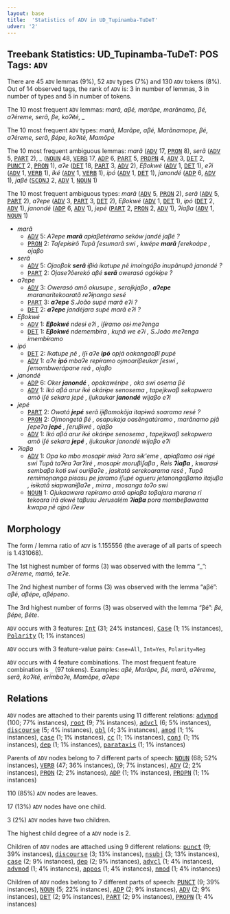 ```yaml
---
layout: base
title:  'Statistics of ADV in UD_Tupinamba-TuDeT'
udver: '2'
---
```


## Treebank Statistics: UD_Tupinamba-TuDeT: POS Tags: `ADV`

There are 45 `ADV` lemmas (9%), 52 `ADV` types (7%) and 130 `ADV` tokens (8%).
Out of 14 observed tags, the rank of `ADV` is: 3 in number of lemmas, 3 in number of types and 5 in number of tokens.

The 10 most frequent `ADV` lemmas: <em>marã, aβé, marãpe, marãnamo, βé, aʔéreme, serã, βe, koʔɨté, _</em>

The 10 most frequent `ADV` types:  <em>marã, Marãpe, aβé, Marãnamope, βé, aʔéreme, serã, βépe, koʔɨté, Mamõpe</em>

The 10 most frequent ambiguous lemmas: <em>marã</em> (<tt><a href="tpn_tudet-pos-ADV.html">ADV</a></tt> 17, <tt><a href="tpn_tudet-pos-PRON.html">PRON</a></tt> 8), <em>serã</em> (<tt><a href="tpn_tudet-pos-ADV.html">ADV</a></tt> 5, <tt><a href="tpn_tudet-pos-PART.html">PART</a></tt> 2), <em>_</em> (<tt><a href="tpn_tudet-pos-NOUN.html">NOUN</a></tt> 48, <tt><a href="tpn_tudet-pos-VERB.html">VERB</a></tt> 17, <tt><a href="tpn_tudet-pos-ADP.html">ADP</a></tt> 6, <tt><a href="tpn_tudet-pos-PART.html">PART</a></tt> 5, <tt><a href="tpn_tudet-pos-PROPN.html">PROPN</a></tt> 4, <tt><a href="tpn_tudet-pos-ADV.html">ADV</a></tt> 3, <tt><a href="tpn_tudet-pos-DET.html">DET</a></tt> 2, <tt><a href="tpn_tudet-pos-PUNCT.html">PUNCT</a></tt> 2, <tt><a href="tpn_tudet-pos-PRON.html">PRON</a></tt> 1), <em>aʔe</em> (<tt><a href="tpn_tudet-pos-DET.html">DET</a></tt> 18, <tt><a href="tpn_tudet-pos-PART.html">PART</a></tt> 3, <tt><a href="tpn_tudet-pos-ADV.html">ADV</a></tt> 2), <em>Eβokwé</em> (<tt><a href="tpn_tudet-pos-ADV.html">ADV</a></tt> 1, <tt><a href="tpn_tudet-pos-DET.html">DET</a></tt> 1), <em>eʔi</em> (<tt><a href="tpn_tudet-pos-ADV.html">ADV</a></tt> 1, <tt><a href="tpn_tudet-pos-VERB.html">VERB</a></tt> 1), <em>iké</em> (<tt><a href="tpn_tudet-pos-ADV.html">ADV</a></tt> 1, <tt><a href="tpn_tudet-pos-VERB.html">VERB</a></tt> 1), <em>ipó</em> (<tt><a href="tpn_tudet-pos-ADV.html">ADV</a></tt> 1, <tt><a href="tpn_tudet-pos-DET.html">DET</a></tt> 1), <em>janondé</em> (<tt><a href="tpn_tudet-pos-ADP.html">ADP</a></tt> 6, <tt><a href="tpn_tudet-pos-ADV.html">ADV</a></tt> 1), <em>jaβé</em> (<tt><a href="tpn_tudet-pos-SCONJ.html">SCONJ</a></tt> 2, <tt><a href="tpn_tudet-pos-ADV.html">ADV</a></tt> 1, <tt><a href="tpn_tudet-pos-NOUN.html">NOUN</a></tt> 1)

The 10 most frequent ambiguous types:  <em>marã</em> (<tt><a href="tpn_tudet-pos-ADV.html">ADV</a></tt> 5, <tt><a href="tpn_tudet-pos-PRON.html">PRON</a></tt> 2), <em>serã</em> (<tt><a href="tpn_tudet-pos-ADV.html">ADV</a></tt> 5, <tt><a href="tpn_tudet-pos-PART.html">PART</a></tt> 2), <em>aʔepe</em> (<tt><a href="tpn_tudet-pos-ADV.html">ADV</a></tt> 3, <tt><a href="tpn_tudet-pos-PART.html">PART</a></tt> 3, <tt><a href="tpn_tudet-pos-DET.html">DET</a></tt> 2), <em>Eβokwé</em> (<tt><a href="tpn_tudet-pos-ADV.html">ADV</a></tt> 1, <tt><a href="tpn_tudet-pos-DET.html">DET</a></tt> 1), <em>ipó</em> (<tt><a href="tpn_tudet-pos-DET.html">DET</a></tt> 2, <tt><a href="tpn_tudet-pos-ADV.html">ADV</a></tt> 1), <em>janondé</em> (<tt><a href="tpn_tudet-pos-ADP.html">ADP</a></tt> 6, <tt><a href="tpn_tudet-pos-ADV.html">ADV</a></tt> 1), <em>jepé</em> (<tt><a href="tpn_tudet-pos-PART.html">PART</a></tt> 2, <tt><a href="tpn_tudet-pos-PRON.html">PRON</a></tt> 2, <tt><a href="tpn_tudet-pos-ADV.html">ADV</a></tt> 1), <em>ʔiaβa</em> (<tt><a href="tpn_tudet-pos-ADV.html">ADV</a></tt> 1, <tt><a href="tpn_tudet-pos-NOUN.html">NOUN</a></tt> 1)


* <em>marã</em>
  * <tt><a href="tpn_tudet-pos-ADV.html">ADV</a></tt> 5: <em>Aʔepe <b>marã</b> apɨ́aβetéramo seków jandé jaβé ?</em>
  * <tt><a href="tpn_tudet-pos-PRON.html">PRON</a></tt> 2: <em>Taʃepɨsɨrõ Tupã ʃesumarã swi , kwépe <b>marã</b> ʃerekoápe , ojaβo</em>
* <em>serã</em>
  * <tt><a href="tpn_tudet-pos-ADV.html">ADV</a></tt> 5: <em>Ojaoβok <b>serã</b> ɨβɨá ikatupe ɲẽ imoingóβo inupãnupã janondé ?</em>
  * <tt><a href="tpn_tudet-pos-PART.html">PART</a></tt> 2: <em>Ojaseʔõerekó aβé <b>serã</b> owerasó ogókɨpe ?</em>
* <em>aʔepe</em>
  * <tt><a href="tpn_tudet-pos-ADV.html">ADV</a></tt> 3: <em>Owerasó amõ okusupe , serojkjaβo , <b>aʔepe</b> maranaritekoaratã reʔɨɲanga sesé</em>
  * <tt><a href="tpn_tudet-pos-PART.html">PART</a></tt> 3: <em><b>aʔepe</b> S.João supé marã eʔi ?</em>
  * <tt><a href="tpn_tudet-pos-DET.html">DET</a></tt> 2: <em><b>aʔepe</b> jandéjara supé marã eʔi ?</em>
* <em>Eβokwé</em>
  * <tt><a href="tpn_tudet-pos-ADV.html">ADV</a></tt> 1: <em><b>Eβokwé</b> ndesɨ eʔi , iʃɨ́ramo osɨ meʔenga</em>
  * <tt><a href="tpn_tudet-pos-DET.html">DET</a></tt> 1: <em><b>Eβokwé</b> ndemembɨra , kuɲã we eʔi , S.João meʔenga imembɨ́ramo</em>
* <em>ipó</em>
  * <tt><a href="tpn_tudet-pos-DET.html">DET</a></tt> 2: <em>Ikatupe ɲẽ , iʃɨ aʔe <b>ipó</b> opjá oakangaoβĩ pupé</em>
  * <tt><a href="tpn_tudet-pos-ADV.html">ADV</a></tt> 1: <em>aʔe <b>ipó</b> mbaʔe repɨ́ramo ojmoariβeukar ʃeswi , ʃemombwerápane reá , ojaβo</em>
* <em>janondé</em>
  * <tt><a href="tpn_tudet-pos-ADP.html">ADP</a></tt> 6: <em>Oker <b>janondé</b> , opakawérɨpe , oka swi osema βé</em>
  * <tt><a href="tpn_tudet-pos-ADV.html">ADV</a></tt> 1: <em>Ikó aβá arur iké okárɨpe senosema , tapejkwaβ sekopwera amõ iʃé sekara jepé , ijukaukar <b>janondé</b> wijaβo eʔi</em>
* <em>jepé</em>
  * <tt><a href="tpn_tudet-pos-PART.html">PART</a></tt> 2: <em>Owatá <b>jepé</b> serã ijɨβamokõja itapɨwá soarama resé ?</em>
  * <tt><a href="tpn_tudet-pos-PRON.html">PRON</a></tt> 2: <em>Ojmongetá βé , osapukaja oasẽngatúramo , marãnamo pjã ʃepeʔa <b>jepé</b> , ʃeruβɨwé , ojaβo</em>
  * <tt><a href="tpn_tudet-pos-ADV.html">ADV</a></tt> 1: <em>Ikó aβá arur iké okárɨpe senosema , tapejkwaβ sekopwera amõ iʃé sekara <b>jepé</b> , ijukaukar janondé wijaβo eʔi</em>
* <em>ʔiaβa</em>
  * <tt><a href="tpn_tudet-pos-ADV.html">ADV</a></tt> 1: <em>Opa ko mbo mosapɨr mɨsã ʔara sɨk'eme , apɨaβamo osɨ rɨgé swi Tupã taʔɨra ʔarʔiré , mosapɨr moruβiʃaβa , Reis <b>ʔiaβa</b> , kwarasɨ sembaβa kotɨ swi ourɨβaʔe , jasɨtatá serekoarama resé , Tupã remimoɲanga pɨsasu pe jaramo iʃupé ogueru jetanongaβamo itajuβa , ɨsɨkatã sɨapwanɨβaʔe , mirra , mosanga toʔo swi</em>
  * <tt><a href="tpn_tudet-pos-NOUN.html">NOUN</a></tt> 1: <em>Ojukaawera repɨramo amõ apɨaβa toβajara marana ri tekoara irã akwé taβusu Jerusalém <b>ʔiaβa</b> pora mombeβawama kwapa ɲẽ ajpó iʔew</em>

## Morphology

The form / lemma ratio of `ADV` is 1.155556 (the average of all parts of speech is 1.431068).

The 1st highest number of forms (3) was observed with the lemma “_”: <em>aʔéreme, mamõ, teʔe</em>.

The 2nd highest number of forms (3) was observed with the lemma “aβé”: <em>aβé, aβépe, aβépeno</em>.

The 3rd highest number of forms (3) was observed with the lemma “βé”: <em>βé, βépe, βéte</em>.

`ADV` occurs with 3 features: <tt><a href="tpn_tudet-feat-Int.html">Int</a></tt> (31; 24% instances), <tt><a href="tpn_tudet-feat-Case.html">Case</a></tt> (1; 1% instances), <tt><a href="tpn_tudet-feat-Polarity.html">Polarity</a></tt> (1; 1% instances)

`ADV` occurs with 3 feature-value pairs: `Case=All`, `Int=Yes`, `Polarity=Neg`

`ADV` occurs with 4 feature combinations.
The most frequent feature combination is `_` (97 tokens).
Examples: <em>aβé, Marãpe, βé, marã, aʔéreme, serã, koʔɨté, erimbaʔe, Mamõpe, aʔepe</em>


## Relations

`ADV` nodes are attached to their parents using 11 different relations: <tt><a href="tpn_tudet-dep-advmod.html">advmod</a></tt> (100; 77% instances), <tt><a href="tpn_tudet-dep-root.html">root</a></tt> (9; 7% instances), <tt><a href="tpn_tudet-dep-advcl.html">advcl</a></tt> (6; 5% instances), <tt><a href="tpn_tudet-dep-discourse.html">discourse</a></tt> (5; 4% instances), <tt><a href="tpn_tudet-dep-obl.html">obl</a></tt> (4; 3% instances), <tt><a href="tpn_tudet-dep-amod.html">amod</a></tt> (1; 1% instances), <tt><a href="tpn_tudet-dep-case.html">case</a></tt> (1; 1% instances), <tt><a href="tpn_tudet-dep-cc.html">cc</a></tt> (1; 1% instances), <tt><a href="tpn_tudet-dep-conj.html">conj</a></tt> (1; 1% instances), <tt><a href="tpn_tudet-dep-dep.html">dep</a></tt> (1; 1% instances), <tt><a href="tpn_tudet-dep-parataxis.html">parataxis</a></tt> (1; 1% instances)

Parents of `ADV` nodes belong to 7 different parts of speech: <tt><a href="tpn_tudet-pos-NOUN.html">NOUN</a></tt> (68; 52% instances), <tt><a href="tpn_tudet-pos-VERB.html">VERB</a></tt> (47; 36% instances),  (9; 7% instances), <tt><a href="tpn_tudet-pos-ADV.html">ADV</a></tt> (2; 2% instances), <tt><a href="tpn_tudet-pos-PRON.html">PRON</a></tt> (2; 2% instances), <tt><a href="tpn_tudet-pos-ADP.html">ADP</a></tt> (1; 1% instances), <tt><a href="tpn_tudet-pos-PROPN.html">PROPN</a></tt> (1; 1% instances)

110 (85%) `ADV` nodes are leaves.

17 (13%) `ADV` nodes have one child.

3 (2%) `ADV` nodes have two children.

The highest child degree of a `ADV` node is 2.

Children of `ADV` nodes are attached using 9 different relations: <tt><a href="tpn_tudet-dep-punct.html">punct</a></tt> (9; 39% instances), <tt><a href="tpn_tudet-dep-discourse.html">discourse</a></tt> (3; 13% instances), <tt><a href="tpn_tudet-dep-nsubj.html">nsubj</a></tt> (3; 13% instances), <tt><a href="tpn_tudet-dep-case.html">case</a></tt> (2; 9% instances), <tt><a href="tpn_tudet-dep-dep.html">dep</a></tt> (2; 9% instances), <tt><a href="tpn_tudet-dep-advcl.html">advcl</a></tt> (1; 4% instances), <tt><a href="tpn_tudet-dep-advmod.html">advmod</a></tt> (1; 4% instances), <tt><a href="tpn_tudet-dep-appos.html">appos</a></tt> (1; 4% instances), <tt><a href="tpn_tudet-dep-nmod.html">nmod</a></tt> (1; 4% instances)

Children of `ADV` nodes belong to 7 different parts of speech: <tt><a href="tpn_tudet-pos-PUNCT.html">PUNCT</a></tt> (9; 39% instances), <tt><a href="tpn_tudet-pos-NOUN.html">NOUN</a></tt> (5; 22% instances), <tt><a href="tpn_tudet-pos-ADP.html">ADP</a></tt> (2; 9% instances), <tt><a href="tpn_tudet-pos-ADV.html">ADV</a></tt> (2; 9% instances), <tt><a href="tpn_tudet-pos-DET.html">DET</a></tt> (2; 9% instances), <tt><a href="tpn_tudet-pos-PART.html">PART</a></tt> (2; 9% instances), <tt><a href="tpn_tudet-pos-PROPN.html">PROPN</a></tt> (1; 4% instances)

